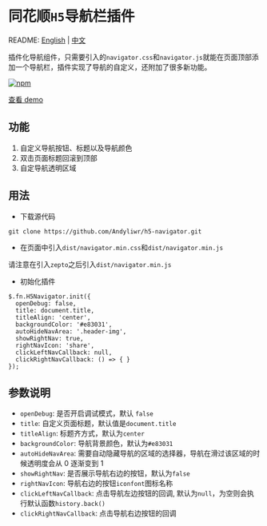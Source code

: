 # 同花顺`H5`导航栏插件

README: [English](README_en.md) | [中文](README_zh.md)

插件化导航组件，只需要引入的`navigator.css`和`navigator.js`就能在页面顶部添加一个导航栏，插件实现了导航的自定义，还附加了很多新功能。

[![npm](https://img.shields.io/npm/dw/localeval.svg)](https://github.com/Andyliwr/h5-navigator)

[查看 demo](http://khtest.10jqka.com.cn/dev/lidikang/h5-navigator/index.html)

## 功能

1.  自定义导航按钮、标题以及导航颜色
2.  双击页面标题回滚到顶部
3.  自定导航透明区域

## 用法

- 下载源代码

```
git clone https://github.com/Andyliwr/h5-navigator.git
```

- 在页面中引入`dist/navigator.min.css`和`dist/navigator.min.js`

请注意在引入`zepto`之后引入`dist/navigator.min.js`

- 初始化插件

```
$.fn.H5Navigator.init({
  openDebug: false,
  title: document.title,
  titleAlign: 'center',
  backgroundColor: '#e83031',
  autoHideNavArea: '.header-img',
  showRightNav: true,
  rightNavIcon: 'share',
  clickLeftNavCallback: null,
  clickRightNavCallback: () => { }
});
```

## 参数说明

- `openDebug`: 是否开启调试模式，默认 `false`
- `title`: 自定义页面标题，默认值是`document.title`
- `titleAlign`: 标题齐方式，默认为`center`
- `backgroundColor`: 导航背景颜色，默认为`#e83031`
- `autoHideNavArea`: 需要自动隐藏导航的区域的选择器，导航在滑过该区域的时候透明度会从 0 逐渐变到 1
- `showRightNav`: 是否展示导航右边的按钮，默认为`false`
- `rightNavIcon`: 导航右边的按钮`iconfont`图标名称
- `clickLeftNavCallback`: 点击导航左边按钮的回调, 默认为`null`，为空则会执行默认函数`history.back()`
- `clickRightNavCallback`: 点击导航右边按钮的回调
